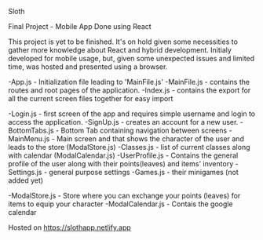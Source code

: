 Sloth

Final Project - Mobile App
Done using React

This project is yet to be finished. It's on hold given some necessities to gather more knowledge about React and hybrid development.
Initialy developed for mobile usage, but, given some unexpected issues and limited time, was hosted and presented using a browser.

-App.js - Initialization file leading to 'MainFile.js'
-MainFile.js - contains the routes and root pages of the application.
-Index.js - contains the export for all the current screen files together for easy import

-Login.js - first screen of the app and requires simple username and login to access the application.
-SignUp.js - creates an account for a new user.
-BottomTabs.js - Bottom Tab containing navigation between screens
-MainMenu.js - Main screen and that shows the character of the user and leads to the store (ModalStore.js)
-Classes.js - list of current classes along with calendar (ModalCalendar.js)
-UserProfile.js - Contains the general profile of the user along with their points(leaves) and items' inventory
-Settings.js - general purpose settings
-Games.js - their minigames (not added yet)

-ModalStore.js - Store where you can exchange your points (leaves) for items to equip your character
-ModalCalendar.js - Contais the google calendar

Hosted on https://slothapp.netlify.app
